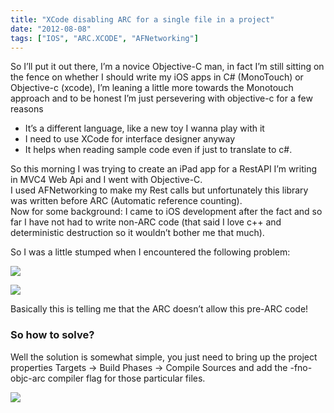 ```yaml
---
title: "XCode disabling ARC for a single file in a project"
date: "2012-08-08"
tags: ["IOS", "ARC.XCODE", "AFNetworking"]
---
```


So I’ll put it out there, I’m a novice Objective-C man, in fact I’m still sitting on the fence on whether I should write my iOS apps in C# (MonoTouch) or Objective-c (xcode), I’m leaning a little more towards the Monotouch approach and to be honest I’m just persevering with objective-c for a few reasons

- It’s a different language, like a new toy I wanna play with it
- I need to use XCode for interface designer anyway
- It helps when reading sample code even if just to translate to c#.

So this morning I was trying to create an iPad app for a RestAPI I’m writing in MVC4 Web Api and I went with Objective-C.  
I used AFNetworking to make my Rest calls but unfortunately this library was written before ARC (Automatic reference counting).  
Now for some background: I came to iOS development after the fact and so far I have not had to write non-ARC code (that said I love c++ and deterministic destruction so it wouldn’t bother me that much).

So I was a little stumped when I encountered the following problem:

![](/images/./image.axd?picture=image_thumb_206.png)

![](/images/./image.axd?picture=image_thumb_207.png)

Basically this is telling me that the ARC doesn’t allow this pre-ARC code!

### So how to solve?

Well the solution is somewhat simple, you just need to bring up the project properties Targets -> Build Phases -> Compile Sources and add the -fno-objc-arc compiler flag for those particular files.

![](/images/./image.axd?picture=image_thumb_208.png)
